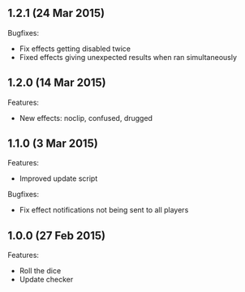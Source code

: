 ## 1.2.1 (24 Mar 2015)

Bugfixes:

- Fix effects getting disabled twice
- Fixed effects giving unexpected results when ran simultaneously

## 1.2.0 (14 Mar 2015)

Features:

- New effects: noclip, confused, drugged

## 1.1.0 (3 Mar 2015)

Features:

- Improved update script

Bugfixes:

- Fix effect notifications not being sent to all players

## 1.0.0 (27 Feb 2015)

Features:

- Roll the dice
- Update checker
